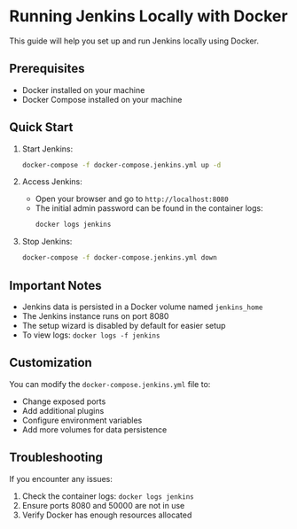 # Running Jenkins Locally with Docker

This guide will help you set up and run Jenkins locally using Docker.

## Prerequisites

- Docker installed on your machine
- Docker Compose installed on your machine

## Quick Start

1. Start Jenkins:
   ```bash
   docker-compose -f docker-compose.jenkins.yml up -d
   ```

2. Access Jenkins:
   - Open your browser and go to `http://localhost:8080`
   - The initial admin password can be found in the container logs:
     ```bash
     docker logs jenkins
     ```

3. Stop Jenkins:
   ```bash
   docker-compose -f docker-compose.jenkins.yml down
   ```

## Important Notes

- Jenkins data is persisted in a Docker volume named `jenkins_home`
- The Jenkins instance runs on port 8080
- The setup wizard is disabled by default for easier setup
- To view logs: `docker logs -f jenkins`

## Customization

You can modify the `docker-compose.jenkins.yml` file to:
- Change exposed ports
- Add additional plugins
- Configure environment variables
- Add more volumes for data persistence

## Troubleshooting

If you encounter any issues:
1. Check the container logs: `docker logs jenkins`
2. Ensure ports 8080 and 50000 are not in use
3. Verify Docker has enough resources allocated 